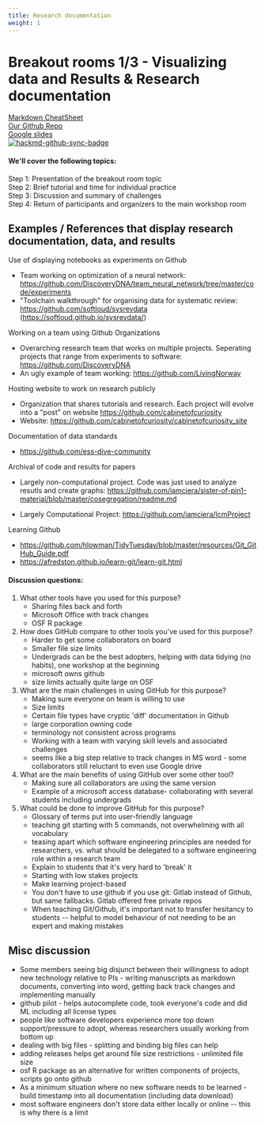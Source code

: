 ```yaml
---
title: Research documentation
weight: 1
---
```

# Breakout rooms 1/3 - Visualizing data and Results & Research documentation
[Markdown CheatSheet](https://github.com/adam-p/markdown-here/wiki/Markdown-Cheatsheet)       
[Our Github Repo](https://github.com/SORTEE-Github-Hackathon/research_documentation)       
[Google slides](https://docs.google.com/presentation/d/1CQNClZyES0My-WFBqobd7KymMu9KLMrVLgvMO72WSPY/edit?usp=sharing)       
[![hackmd-github-sync-badge](https://hackmd.io/N9ISkOp3QraJ_sVEiZdU4Q/badge)](https://hackmd.io/N9ISkOp3QraJ_sVEiZdU4Q)

#### We'll cover the following topics:  
Step 1: Presentation of the breakout room topic   
Step 2: Brief tutorial and time for individual practice  
Step 3: Discussion and summary of challenges  
Step 4: Return of participants and organizers to the main workshop room  

## Examples / References that display research documentation, data, and results

Use of displaying notebooks as experiments on Github
-  Team working on optimization of a neural network: https://github.com/DiscoveryDNA/team_neural_network/tree/master/code/experiments
-  "Toolchain walkthrough" for organising data for systematic review: https://github.com/softloud/sysrevdata (https://softloud.github.io/sysrevdata/)

Working on a team using Github Organizations
-  Overarching research team that works on multiple projects. Seperating projects that range from experiments to software: https://github.com/DiscoveryDNA
-  An ugly example of team working: https://github.com/LivingNorway

Hosting website to work on research publicly 
-  Organization that shares tutorials and research. Each project will evolve into a "post" on website https://github.com/cabinetofcuriosity
- Website: https://github.com/cabinetofcuriosity/cabinetofcuriosity_site

Documentation of data standards
-  https://github.com/ess-dive-community

Archival of code and results for papers
-  Largely non-computational project. Code was just used to analyze resutls and create graphs: https://github.com/iamciera/sister-of-pin1-material/blob/master/cosegregation/readme.md

- Largely Computational Project: https://github.com/iamciera/lcmProject


Learning Github

-  https://github.com/hlowman/TidyTuesday/blob/master/resources/Git_GitHub_Guide.pdf
-  https://afredston.github.io/learn-git/learn-git.html


#### Discussion questions:
1. What other tools have you used for this purpose?
    - Sharing files back and forth
    - Microsoft Office with track changes
    - OSF R package
2. How does GitHub compare to other tools you've used for this purpose?
    - Harder to get some collaborators on board
    - Smaller file size limits
    - Undergrads can be the best adopters, helping with data tidying (no habits), one workshop at the beginning
    - microsoft owns github
    - size limits actually quite large on OSF
3. What are the main challenges in using GitHub for this purpose?
    - Making sure everyone on team is willing to use
    - Size limits
    - Certain file types have cryptic 'diff' documentation in Github
    - large corporation owning code
    - terminology not consistent across programs
    - Working with a team with varying skill levels and associated challenges
    - seems like a big step relative to track changes in MS word - some collaborators still reluctant to even use Google drive
4. What are the main benefits of using GitHub over some other tool?
    - Making sure all collaborators are using the same version
    - Example of a microsoft access database- collaborating with several students including undergrads 
5. What could be done to improve GitHub for this purpose?
    - Glossary of terms put into user-friendly language
    - teaching git starting with 5 commands, not overwhelming with all vocabulary
    - teasing apart which software engineering principles are needed for researchers, vs. what should be delegated to a software engineering role within a research team
    - Explain to students that it's very hard to 'break' it
    - Starting with low stakes projects
    - Make learning project-based
    - You don't have to use github if you use git: Gitlab instead of Github, but same fallbacks. Gitlab offered free private repos
    - When teaching Git/Github, it's important not to transfer hesitancy to students -- helpful to model behaviour of not needing to be an expert and making mistakes
## Misc discussion

- Some members seeing big disjunct between their willingness to adopt new technology relative to PIs - writing manuscripts as markdown documents, converting into word, getting back track changes and implementing manually
- github pilot - helps autocomplete code, took everyone's code and did ML including all license types
- people like software developers experience more top down support/pressure to adopt, whereas researchers usually working from bottom up
- dealing with big files - splitting and binding big files can help
- adding releases helps get around file size restrictions - unlimited file size
- osf R package as an alternative for written components of projects, scripts go onto github
- As a minimum situation where no new software needs to be learned - build timestamp into all documentation (including data download)
- most software engineers don't store data either locally or online -- this is why there is a limit
